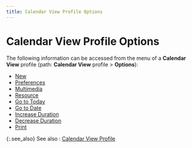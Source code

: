 ```yaml
---
title: Calendar View Profile Options
---
```


# Calendar View Profile Options


The following information can be accessed from the menu of a **Calendar 
 View** profile (path: **Calendar View**  profile > **Options**):

- [New]({{site.cm_baseurl}}/misc/contact_manager_profile_options_new.html)
- [Preferences]({{site.cm_baseurl}}/misc/contact_manager_profile_options_preferences.html)
- [Multimedia]({{site.cm_baseurl}}/misc/contact_manager_profile_options_-_multimedia.html)
- [Resource]({{site.cm_baseurl}}/misc/contact_manager_profile_options_resource.html)
- [Go  to Today]({{site.cm_baseurl}}/misc/contact_manager_profile_options_go_to_today.html)
- [Go  to Date]({{site.cm_baseurl}}/misc/contact_manager_profile_options_go_to_date.html)
- [Increase  Duration]({{site.cm_baseurl}}/misc/contact_manager_profile_options_increase_duration.html)
- [Decrease  Duration]({{site.cm_baseurl}}/misc/contact_manager_profile_options_decrease_duration.html)
- [Print]({{site.cm_baseurl}}/misc/contact_manager_profile_options_print.html)



{:.see_also}
See also
: [Calendar  View Profile]({{site.cm_baseurl}}/view-tasks-appointments/calendar-view-profile/contact_manager_profile_steps.html)
